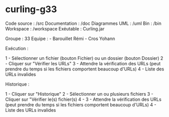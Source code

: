 curling-g33
===========
Code source : /src
Documentation : /doc
Diagrammes UML : /uml
Bin : /bin
Workspace : /workspace
Exéutable : Curling.jar

Groupe : 33
Equipe : - Barouillet Rémi
         - Cros Yohann

Exécution :

1 - Sélectionner un fichier (bouton Fichier) ou un dossier (bouton Dossier)
2 - Cliquer sur "Vérifier les URLs"
3 - Attendre la vérification des URLs (peut prendre du temps si les fichiers comportent beaucoup d'URLs)
4 - Liste des URLs invalides

Historique :

1 - Cliquer sur "Historique"
2 - Sélectionner un ou plusieurs fichiers
3 - Cliquer sur "Vérifier le(s) fichier(s)
4 - 3 - Attendre la vérification des URLs (peut prendre du temps si les fichiers comportent beaucoup d'URLs)
4 - Liste des URLs invalides
